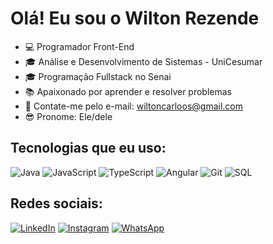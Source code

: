 # Olá! Eu sou o Wilton Rezende

- 💻 Programador Front-End 
- 🎓 Análise e Desenvolvimento de Sistemas - UniCesumar
- 🎓 Programação Fullstack no Senai
- 📚 Apaixonado por aprender e resolver problemas
- 📧 Contate-me pelo e-mail: [wiltoncarloos@gmail.com](mailto:wiltoncarloos@gmail.com)
- 😎 Pronome: Ele/dele

## Tecnologias que eu uso:

![Java](https://img.shields.io/badge/Java-ED8B00?style=flat&logo=java&logoColor=white)
![JavaScript](https://img.shields.io/badge/JavaScript-F7DF1E?style=flat&logo=javascript&logoColor=black)
![TypeScript](https://img.shields.io/badge/TypeScript-007ACC?style=flat&logo=typescript&logoColor=white)
![Angular](https://img.shields.io/badge/Angular-DD0031?style=flat&logo=angular&logoColor=white)
![Git](https://img.shields.io/badge/Git-F05032?style=flat&logo=git&logoColor=white)
![SQL](https://img.shields.io/badge/SQL-4479A1?style=flat&logo=microsoft-sql-server&logoColor=white)

## Redes sociais:

[![LinkedIn](https://img.shields.io/badge/LinkedIn-0077B5?style=flat&logo=linkedin&logoColor=white)](https://www.linkedin.com/in/lunnnari/)
[![Instagram](https://img.shields.io/badge/Instagram-E4405F?style=flat&logo=instagram&logoColor=white)](https://www.instagram.com/lunnnari)
[![WhatsApp](https://img.shields.io/badge/WhatsApp-25D366?style=flat&logo=whatsapp&logoColor=white)](https://wa.me/5561982355601)
